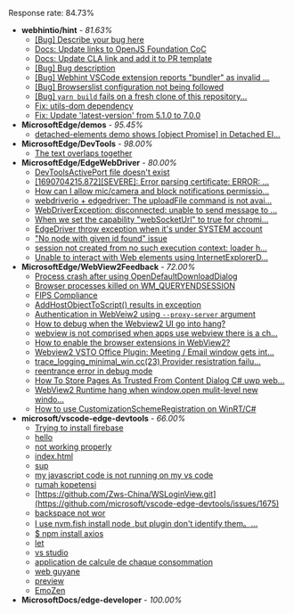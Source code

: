 Response rate: 84.73%

* **webhintio/hint** - _81.63%_
  * [[Bug] Describe your bug here](https://github.com/webhintio/hint/issues/5693)
  * [Docs: Update links to OpenJS Foundation CoC](https://github.com/webhintio/hint/pull/5692)
  * [Docs: Update CLA link and add it to PR template](https://github.com/webhintio/hint/pull/5691)
  * [[Bug] Bug description](https://github.com/webhintio/hint/issues/5688)
  * [[Bug] Webhint VSCode extension reports "bundler" as invalid ...](https://github.com/webhintio/hint/issues/5563)
  * [[Bug] Browserslist configuration not being followed](https://github.com/webhintio/hint/issues/5556)
  * [[Bug] `yarn build` fails on a fresh clone of this repository...](https://github.com/webhintio/hint/issues/5657)
  * [Fix: utils-dom dependency](https://github.com/webhintio/hint/pull/5564)
  * [Fix: Update 'latest-version' from 5.1.0 to 7.0.0](https://github.com/webhintio/hint/pull/5471)
* **MicrosoftEdge/demos** - _95.45%_
  * [detached-elements demo shows [object Promise] in Detached El...](https://github.com/MicrosoftEdge/Demos/issues/24)
* **MicrosoftEdge/DevTools** - _98.00%_
  * [The text overlaps together](https://github.com/MicrosoftEdge/DevTools/issues/171)
* **MicrosoftEdge/EdgeWebDriver** - _80.00%_
  * [DevToolsActivePort file doesn't exist](https://github.com/MicrosoftEdge/EdgeWebDriver/issues/101)
  * [[1690704215.872][SEVERE]: Error parsing certificate: ERROR: ...](https://github.com/MicrosoftEdge/EdgeWebDriver/issues/99)
  * [How can I allow mic/camera and block notifications permissio...](https://github.com/MicrosoftEdge/EdgeWebDriver/issues/98)
  * [webdriverio + edgedriver: The uploadFile command is not avai...](https://github.com/MicrosoftEdge/EdgeWebDriver/issues/97)
  * [WebDriverException: disconnected: unable to send message to ...](https://github.com/MicrosoftEdge/EdgeWebDriver/issues/104)
  * [When we set the capability "webSocketUrl" to true for chromi...](https://github.com/MicrosoftEdge/EdgeWebDriver/issues/103)
  * [EdgeDriver throw exception when it's under SYSTEM account](https://github.com/MicrosoftEdge/EdgeWebDriver/issues/100)
  * ["No node with given id found" issue](https://github.com/MicrosoftEdge/EdgeWebDriver/issues/96)
  * [session not created from no such execution context: loader h...](https://github.com/MicrosoftEdge/EdgeWebDriver/issues/95)
  * [Unable to interact with Web elements using InternetExplorerD...](https://github.com/MicrosoftEdge/EdgeWebDriver/issues/91)
* **MicrosoftEdge/WebView2Feedback** - _72.00%_
  * [Process crash after using OpenDefaultDownloadDialog](https://github.com/MicrosoftEdge/WebView2Feedback/issues/3701)
  * [Browser processes killed on WM_QUERYENDSESSION](https://github.com/MicrosoftEdge/WebView2Feedback/issues/3700)
  * [FIPS Compliance](https://github.com/MicrosoftEdge/WebView2Feedback/issues/3684)
  * [AddHostObjectToScript() results in exception](https://github.com/MicrosoftEdge/WebView2Feedback/issues/3680)
  * [Authentication in WebVeiw2 using `--proxy-server` argument](https://github.com/MicrosoftEdge/WebView2Feedback/issues/3667)
  * [How to debug when the Webview2 UI go into hang?](https://github.com/MicrosoftEdge/WebView2Feedback/issues/3657)
  * [webview is not comprised when apps use webview there is a ch...](https://github.com/MicrosoftEdge/WebView2Feedback/issues/3697)
  * [How to enable the browser extensions in WebView2?](https://github.com/MicrosoftEdge/WebView2Feedback/issues/3694)
  * [Webview2 VSTO Office Plugin: Meeting / Email window gets int...](https://github.com/MicrosoftEdge/WebView2Feedback/issues/3692)
  * [trace_logging_minimal_win.cc(23) Provider resistration failu...](https://github.com/MicrosoftEdge/WebView2Feedback/issues/3687)
  * [reentrance error in debug mode](https://github.com/MicrosoftEdge/WebView2Feedback/issues/3677)
  * [How To Store Pages As Trusted From Content Dialog C# uwp web...](https://github.com/MicrosoftEdge/WebView2Feedback/issues/3672)
  * [WebView2 Runtime hang when window.open mulit-level new windo...](https://github.com/MicrosoftEdge/WebView2Feedback/issues/3664)
  * [How to use CustomizationSchemeRegistration on WinRT/C#](https://github.com/MicrosoftEdge/WebView2Feedback/issues/3658)
* **microsoft/vscode-edge-devtools** - _66.00%_
  * [Trying to install firebase](https://github.com/microsoft/vscode-edge-devtools/issues/1683)
  * [hello](https://github.com/microsoft/vscode-edge-devtools/issues/1682)
  * [not working properly](https://github.com/microsoft/vscode-edge-devtools/issues/1680)
  * [index.html](https://github.com/microsoft/vscode-edge-devtools/issues/1679)
  * [sup](https://github.com/microsoft/vscode-edge-devtools/issues/1678)
  * [my javascript code is not running on my vs code ](https://github.com/microsoft/vscode-edge-devtools/issues/1677)
  * [rumah kopetensi](https://github.com/microsoft/vscode-edge-devtools/issues/1676)
  * [https://github.com/Zws-China/WSLoginView.git](https://github.com/microsoft/vscode-edge-devtools/issues/1675)
  * [backspace not wor](https://github.com/microsoft/vscode-edge-devtools/issues/1674)
  * [I use nvm.fish install node ,but plugin don't identify them。...](https://github.com/microsoft/vscode-edge-devtools/issues/1673)
  * [$ npm install axios](https://github.com/microsoft/vscode-edge-devtools/issues/1672)
  * [let ](https://github.com/microsoft/vscode-edge-devtools/issues/1670)
  * [vs studio](https://github.com/microsoft/vscode-edge-devtools/issues/1669)
  * [application de calcule de chaque consommation](https://github.com/microsoft/vscode-edge-devtools/issues/1668)
  * [web guyane](https://github.com/microsoft/vscode-edge-devtools/issues/1667)
  * [preview](https://github.com/microsoft/vscode-edge-devtools/issues/1666)
  * [EmoZen](https://github.com/microsoft/vscode-edge-devtools/issues/1681)
* **MicrosoftDocs/edge-developer** - _100.00%_